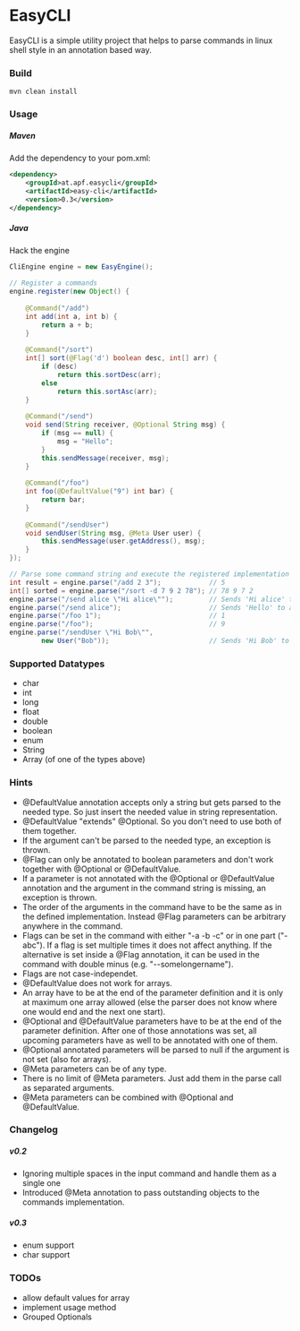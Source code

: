 # EasyCLI

EasyCLI is a simple utility project that helps to parse commands in linux shell style in an
annotation based way.

### Build
```
mvn clean install
```

### Usage
##### Maven
Add the dependency to your pom.xml:
```xml
<dependency>
    <groupId>at.apf.easycli</groupId>
    <artifactId>easy-cli</artifactId>
    <version>0.3</version>
</dependency>
```

##### Java
Hack the engine
```java
CliEngine engine = new EasyEngine();

// Register a commands 
engine.register(new Object() {
    
    @Command("/add")
    int add(int a, int b) {
        return a + b;
    }
    
    @Command("/sort")
    int[] sort(@Flag('d') boolean desc, int[] arr) {
        if (desc)
            return this.sortDesc(arr);
        else
            return this.sortAsc(arr);
    }
    
    @Command("/send")
    void send(String receiver, @Optional String msg) {
        if (msg == null) {
            msg = "Hello";
        }
        this.sendMessage(receiver, msg);
    }
    
    @Command("/foo")
    int foo(@DefaultValue("9") int bar) {
        return bar;
    }
    
    @Command("/sendUser")
    void sendUser(String msg, @Meta User user) {
        this.sendMessage(user.getAddress(), msg);
    }
});

// Parse some command string and execute the registered implementation
int result = engine.parse("/add 2 3");            // 5
int[] sorted = engine.parse("/sort -d 7 9 2 78"); // 78 9 7 2
engine.parse("/send alice \"Hi alice\"");         // Sends 'Hi alice' to alice
engine.parse("/send alice");                      // Sends 'Hello' to alice
engine.parse("/foo 1");                           // 1
engine.parse("/foo");                             // 9
engine.parse("/sendUser \"Hi Bob\"", 
        new User("Bob"));                         // Sends 'Hi Bob' to Bob
```

### Supported Datatypes
 - char
 - int
 - long
 - float
 - double
 - boolean
 - enum
 - String
 - Array (of one of the types above)
 
### Hints
 - @DefaultValue annotation accepts only a string but gets parsed to the needed
   type. So just insert the needed value in string representation.
 - @DefaultValue "extends" @Optional. So you don't need to use both of them
   together.
 - If the argument can't be parsed to the needed type, an exception is thrown.
 - @Flag can only be annotated to boolean parameters and don't work together
   with @Optional or @DefaultValue.
 - If a parameter is not annotated with the @Optional or @DefaultValue
   annotation and the argument in the command string is missing, an exception
   is thrown.
 - The order of the arguments in the command have to be the same as in the
   defined implementation. Instead @Flag parameters can be arbitrary anywhere
   in the command.
 - Flags can be set in the command with either "-a -b -c" or in one part
   ("-abc"). If a flag is set multiple times it does not affect anything. If
   the alternative is set inside a @Flag annotation, it can be used in the
   command with double minus (e.g. "--somelongername").
 - Flags are not case-independet.
 - @DefaultValue does not work for arrays.
 - An array have to be at the end of the parameter definition and it is only
   at maximum one array allowed (else the parser does not know where one would
   end and the next one start).
 - @Optional and @DefaultValue parameters have to be at the end of the
   parameter definition. After one of those annotations was set, all upcoming
   parameters have as well to be annotated with one of them.
 - @Optional annotated parameters will be parsed to null if the argument is not
   set (also for arrays).
 - @Meta parameters can be of any type.
 - There is no limit of  @Meta parameters. Just add them in the parse call as
   separated arguments.
 - @Meta parameters can be combined with @Optional and @DefaultValue.

### Changelog
##### v0.2
 - Ignoring multiple spaces in the input command and handle them as a single
   one
 - Introduced @Meta annotation to pass outstanding objects to the commands
   implementation.

##### v0.3
 - enum support
 - char support 
 
### TODOs
 - allow default values for array
 - implement usage method
 - Grouped Optionals
 


